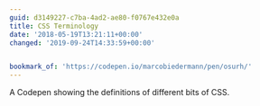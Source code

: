 ```yaml
---
guid: d3149227-c7ba-4ad2-ae80-f0767e432e0a
title: CSS Terminology
date: '2018-05-19T13:21:11+00:00'
changed: '2019-09-24T14:33:59+00:00'


bookmark_of: 'https://codepen.io/marcobiedermann/pen/osurh/'
---
```



A Codepen showing the definitions of different bits of CSS.

